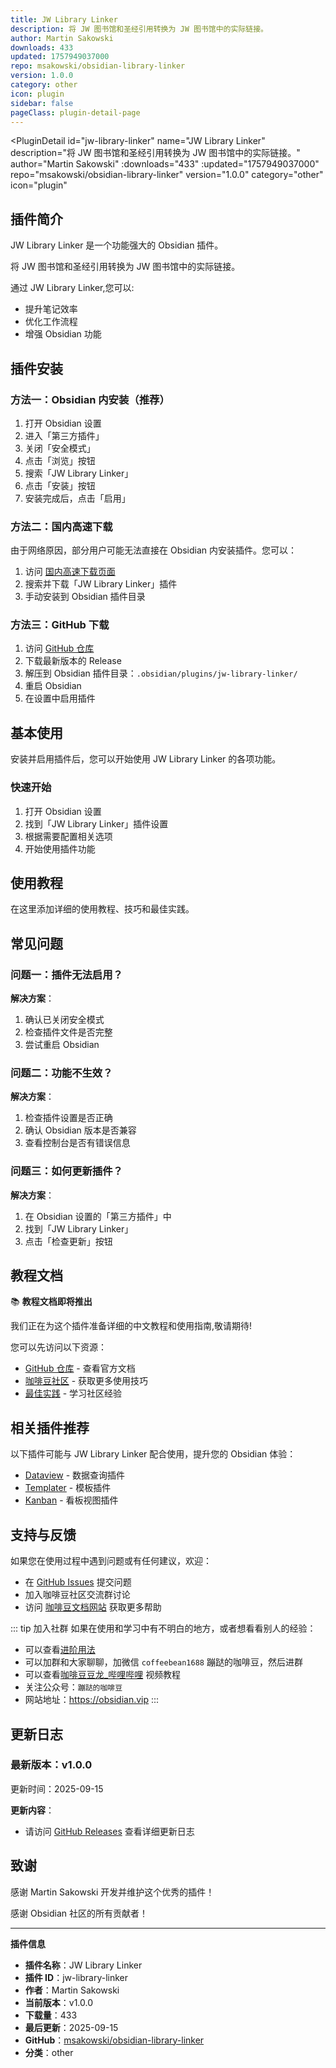 ```yaml
---
title: JW Library Linker
description: 将 JW 图书馆和圣经引用转换为 JW 图书馆中的实际链接。
author: Martin Sakowski
downloads: 433
updated: 1757949037000
repo: msakowski/obsidian-library-linker
version: 1.0.0
category: other
icon: plugin
sidebar: false
pageClass: plugin-detail-page
---
```


<PluginDetail
  id="jw-library-linker"
  name="JW Library Linker"
  description="将 JW 图书馆和圣经引用转换为 JW 图书馆中的实际链接。"
  author="Martin Sakowski"
  :downloads="433"
  :updated="1757949037000"
  repo="msakowski/obsidian-library-linker"
  version="1.0.0"
  category="other"
  icon="plugin"
>

<!-- AUTO_GENERATED_START -->
## 插件简介

JW Library Linker 是一个功能强大的 Obsidian 插件。

将 JW 图书馆和圣经引用转换为 JW 图书馆中的实际链接。

通过 JW Library Linker,您可以:

- 提升笔记效率
- 优化工作流程
- 增强 Obsidian 功能

<!-- AUTO_GENERATED_END -->

<!-- AUTO_GENERATED_START -->
## 插件安装

### 方法一：Obsidian 内安装（推荐）

1. 打开 Obsidian 设置
2. 进入「第三方插件」
3. 关闭「安全模式」
4. 点击「浏览」按钮
5. 搜索「JW Library Linker」
6. 点击「安装」按钮
7. 安装完成后，点击「启用」

### 方法二：国内高速下载

由于网络原因，部分用户可能无法直接在 Obsidian 内安装插件。您可以：

1. 访问 [国内高速下载页面](/zh/documentation/obsidian-plugins-download.html)
2. 搜索并下载「JW Library Linker」插件
3. 手动安装到 Obsidian 插件目录

### 方法三：GitHub 下载

1. 访问 [GitHub 仓库](https://github.com/msakowski/obsidian-library-linker)
2. 下载最新版本的 Release
3. 解压到 Obsidian 插件目录：`.obsidian/plugins/jw-library-linker/`
4. 重启 Obsidian
5. 在设置中启用插件

## 基本使用

安装并启用插件后，您可以开始使用 JW Library Linker 的各项功能。

### 快速开始

1. 打开 Obsidian 设置
2. 找到「JW Library Linker」插件设置
3. 根据需要配置相关选项
4. 开始使用插件功能

<!-- AUTO_GENERATED_END -->

<!-- CUSTOM_CONTENT_START:tutorial -->
## 使用教程

在这里添加详细的使用教程、技巧和最佳实践。

<!-- CUSTOM_CONTENT_END:tutorial -->

<!-- SHARED_CONTENT_START -->
## 常见问题

### 问题一：插件无法启用？

**解决方案**：
1. 确认已关闭安全模式
2. 检查插件文件是否完整
3. 尝试重启 Obsidian

### 问题二：功能不生效？

**解决方案**：
1. 检查插件设置是否正确
2. 确认 Obsidian 版本是否兼容
3. 查看控制台是否有错误信息

### 问题三：如何更新插件？

**解决方案**：
1. 在 Obsidian 设置的「第三方插件」中
2. 找到「JW Library Linker」
3. 点击「检查更新」按钮

## 教程文档

📚 **教程文档即将推出**

我们正在为这个插件准备详细的中文教程和使用指南,敬请期待!

您可以先访问以下资源：
- [GitHub 仓库](https://github.com/msakowski/obsidian-library-linker) - 查看官方文档
- [咖啡豆社区](/zh/bases/) - 获取更多使用技巧
- [最佳实践](/zh/best-practices/) - 学习社区经验

## 相关插件推荐

以下插件可能与 JW Library Linker 配合使用，提升您的 Obsidian 体验：

- [Dataview](/zh/plugins/dataview.html) - 数据查询插件
- [Templater](/zh/plugins/templater-obsidian.html) - 模板插件
- [Kanban](/zh/plugins/obsidian-kanban.html) - 看板视图插件

## 支持与反馈

如果您在使用过程中遇到问题或有任何建议，欢迎：

- 在 [GitHub Issues](https://github.com/msakowski/obsidian-library-linker/issues) 提交问题
- 加入咖啡豆社区交流群讨论
- 访问 [咖啡豆文档网站](https://obsidian.vip) 获取更多帮助

::: tip 加入社群
如果在使用和学习中有不明白的地方，或者想看看别人的经验：
- 可以查看[进阶用法](/zh/advanced)
- 可以加群和大家聊聊，加微信 `coffeebean1688` 蹦跶的咖啡豆，然后进群
- 可以查看[咖啡豆豆龙_哔哩哔哩](https://space.bilibili.com/618777356) 视频教程
- 关注公众号：`蹦跶的咖啡豆`
- 网站地址：https://obsidian.vip
:::
<!-- SHARED_CONTENT_END -->

<!-- AUTO_GENERATED_START -->
## 更新日志

### 最新版本：v1.0.0

更新时间：2025-09-15

**更新内容**：
- 请访问 [GitHub Releases](https://github.com/msakowski/obsidian-library-linker/releases) 查看详细更新日志

## 致谢

感谢 Martin Sakowski 开发并维护这个优秀的插件！

感谢 Obsidian 社区的所有贡献者！

---

**插件信息**
- **插件名称**：JW Library Linker
- **插件 ID**：jw-library-linker
- **作者**：Martin Sakowski
- **当前版本**：v1.0.0
- **下载量**：433
- **最后更新**：2025-09-15
- **GitHub**：[msakowski/obsidian-library-linker](https://github.com/msakowski/obsidian-library-linker)
- **分类**：other
<!-- AUTO_GENERATED_END -->

</PluginDetail>

